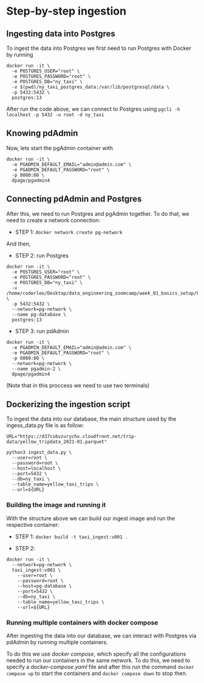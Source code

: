 # Step-by-step ingestion

## Ingesting data into Postgres

To ingest the data into Postgres we first need to run Postgres with Docker by running
```
docker run -it \
  -e POSTGRES_USER="root" \
  -e POSTGRES_PASSWORD="root" \
  -e POSTGRES_DB="ny_taxi" \
  -v $(pwd)/ny_taxi_postgres_data:/var/lib/postgresql/data \
  -p 5432:5432 \
  postgres:13
```

After run the code above, we can connect to Postgres using ```pgcli -h localhost -p 5432 -u root -d ny_taxi```

## Knowing pdAdmin

Now, lets start the pgAdmin container with
```
docker run -it \
  -e PGADMIN_DEFAULT_EMAIL="admin@admin.com" \
  -e PGADMIN_DEFAULT_PASSWORD="root" \
  -p 8080:80 \
  dpage/pgadmin4
```

## Connecting pdAdmin and Postgres

After this, we need to run Postgres and pgAdmin together. To do that, we need to create a network connection: 

- STEP 1: ```docker network create pg-network```

And then,

- STEP 2: run Postgres
```
docker run -it \
  -e POSTGRES_USER="root" \
  -e POSTGRES_PASSWORD="root" \
  -e POSTGRES_DB="ny_taxi" \
  -v /home/coderleo/Desktop/data_engineering_zoomcamp/week_01_basics_setup/02_ingesting_NY_data_to_Postgres/ny_taxi_postgres_data:/var/lib/postgresql/data \
  -p 5432:5432 \
  --network=pg-network \
  --name pg-database \
  postgres:13
```

- STEP 3: run pdAdmin
```
docker run -it \
  -e PGADMIN_DEFAULT_EMAIL="admin@admin.com" \
  -e PGADMIN_DEFAULT_PASSWORD="root" \
  -p 8080:80 \
  --network=pg-network \
  --name pgadmin-2 \
  dpage/pgadmin4
```

(Note that in this proccess we need to use two terminals)

## Dockerizing the ingestion script

To ingest the data into our database, the main structure used by the ingess_data.py file is as follow:

```
URL="https://d37ci6vzurychx.cloudfront.net/trip-data/yellow_tripdata_2021-01.parquet"

python3 ingest_data.py \
  --user=root \
  --password=root \
  --host=localhost \
  --port=5432 \
  --db=ny_taxi \
  --table_name=yellow_taxi_trips \
  --url=${URL}
```

### Building the image and running it

With the structure above we can build our ingest image and run the respective container:

- STEP 1: ```docker build -t taxi_ingest:v001 .```

- STEP 2:
```
docker run -it \
  --network=pg-network \
  taxi_ingest:v001 \
    --user=root \
    --password=root \
    --host=pg-database \
    --port=5432 \
    --db=ny_taxi \
    --table_name=yellow_taxi_trips \
    --url=${URL}
```

### Running multiple containers with docker compose

After ingesting the data into our database, we can interact with Postgres via pdAdmin by running multiple containers.

To do this we use *docker compose*, which specify all the configurations needed to run our containers in the same network.
To do this, we need to specify a *docker-compose.yaml* file and after this run the command ```docker compose up``` to start the containers and ```docker compose down``` to stop then.
